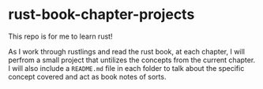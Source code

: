 # rust-book-chapter-projects
This repo is for me to learn rust!

As I work through rustlings and read the rust book, at each chapter, I will perfrom a small project that untilizes the concepts from the current chapter. I will also include a `README.md` file in each folder to talk about the specific concept covered and act as book notes of sorts.

